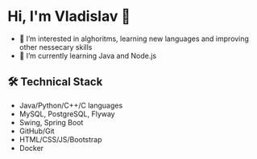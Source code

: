 Hi, I'm Vladislav 👋
=====================
- 👀 I’m interested in alghoritms, learning new languages and improving other nessecary skills
- 🌱 I’m currently learning Java and Node.js




## 🛠 Technical Stack
*   Java/Python/C++/C languages
*   MySQL, PostgreSQL, Flyway
*   Swing, Spring Boot
*   GitHub/Git
*   HTML/CSS/JS/Bootstrap
*   Docker

